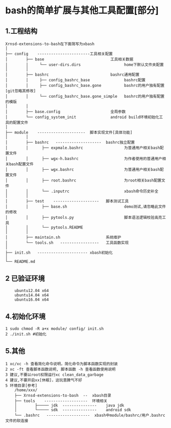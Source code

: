 bash的简单扩展与其他工具配置[部分]
=====
1.工程结构
----------
    Xrnsd-extensions-to-bash在下面简写为xbash
    │
    ├── config    -----------------------工具相关配置
    │        ├── base                             工具相关数据
    │        │     └── user-dirs.dirs                   home下默认文件夹配置
    │        │
    │        ├── bashrc                           bashrc通用配置
    │        │     ├── config_bashrc_base               bashrc配置
    │        │     ├── config_bashrc_base.gone          bashrc的用户独有配置[git忽略其修改]
    │        │     └── config_bashrc_base.gone_simple   bashrc的用户独有配置的模版
    │        │
    │        ├── base.config                      全局参数
    │        └── config_system_init               android build环境初始化工具的配置文件
    │
    ├── module    ---------------------  脚本实现文件[具体功能]
    │        │
    │        ├── bashrc   --------------------  bashrc独立配置
    │        │      ├── expmale.bashrc                  为普通用户相关bash配置文件
    │        │      ├── wgx-h.bashrc                    为作者使用的普通用户相关bash配置文件
    │        │      ├── wgx.bashrc                      为普通用户相关bash配置文件
    │        │      ├── root.bashrc                     为root相关bash配置文件
    │        │      └── .inputrc                        xbash命令历史补全
    │        │
    │        ├── test    --------------------   脚本测试工具
    │        │      ├── base.sh                         demo测试,请忽略此文件的修改
    │        │      ├── pytools.py                      脚本语法逻辑校验高亮工具
    │        │      └── pytools.README
    │        │
    │        ├── maintain.sh                    系统维护
    │        └── tools.sh   -----------------   工具函数实现
    │
    ├── init.sh   ---------------------- xbash初始化
    │
    └── README.md

2 已验证环境
----------
        ubuntu12.04 x64
        ubuntu14.04 x64
        ubuntu16.04 x64

4.初始化环境
----------
    1 sudo chmod -R a+x module/ config/ init.sh
    2 ./init.sh #初始化

5.其他
----------
    1 xc/xc -h 查看简化命令说明，简化命令为脚本函数实现的封装
    2 xc -ft 查看脚本函数说明, 脚本函数 -h 查看函数使用说明
    3 建议,不要以root权限运行xc clean_data_garbage
    4 建议,不要开启xx[休眠]，这玩意脾气不好
    5 环境目录[参考]
        /home/xxx/
        ├── Xrnsd-extensions-to-bash  --  xbash目录
        ├── tools    -------------------  环境相关
        │        ├───── jdk  ---------------    java jdk
        │        └───── sdk  ---------------    android sdk
        └── .bashrc   -------------------  xbash中module/bashrc/用户.bashrc文件的软连接